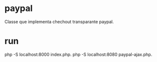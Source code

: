 # paypal

Classe que implementa chechout transparante paypal.

# run
php -S localhost:8000 index.php.
php -S localhost:8080 paypal-ajax.php.
